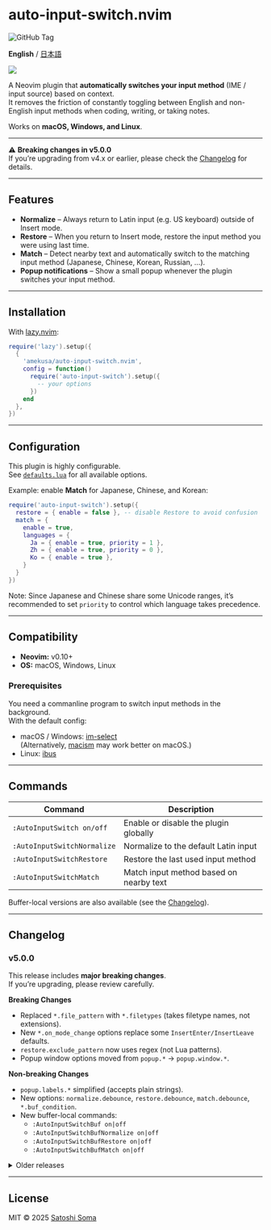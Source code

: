 # auto-input-switch.nvim
![GitHub Tag](https://img.shields.io/github/v/tag/amekusa/auto-input-switch.nvim?label=stable&link=https%3A%2F%2Fgithub.com%2Famekusa%2Fauto-input-switch.nvim%2Ftags)

**English** / [日本語](README.ja.md)

<img src="https://raw.githubusercontent.com/amekusa/assets/master/auto-input-switch.nvim/demo.gif">

A Neovim plugin that **automatically switches your input method** (IME / input source) based on context.  
It removes the friction of constantly toggling between English and non-English input methods when coding, writing, or taking notes.

Works on **macOS, Windows, and Linux**.  

---

⚠️ **Breaking changes in v5.0.0**  
If you’re upgrading from v4.x or earlier, please check the [Changelog](#changelog) for details.

---

## Features
- **Normalize** – Always return to Latin input (e.g. US keyboard) outside of Insert mode.  
- **Restore** – When you return to Insert mode, restore the input method you were using last time.  
- **Match** – Detect nearby text and automatically switch to the matching input method (Japanese, Chinese, Korean, Russian, …).  
- **Popup notifications** – Show a small popup whenever the plugin switches your input method.  

---

## Installation
With [lazy.nvim](https://github.com/folke/lazy.nvim):

```lua
require('lazy').setup({
  {
    'amekusa/auto-input-switch.nvim',
    config = function()
      require('auto-input-switch').setup({
        -- your options
      })
    end
  },
})
```

---

## Configuration
This plugin is highly configurable.  
See [`defaults.lua`](./lua/auto-input-switch/defaults.lua) for all available options.  

Example: enable **Match** for Japanese, Chinese, and Korean:

```lua
require('auto-input-switch').setup({
  restore = { enable = false }, -- disable Restore to avoid confusion
  match = {
    enable = true,
    languages = {
      Ja = { enable = true, priority = 1 },
      Zh = { enable = true, priority = 0 },
      Ko = { enable = true },
    }
  }
})
```

Note: Since Japanese and Chinese share some Unicode ranges, it’s recommended to set `priority` to control which language takes precedence.

---

## Compatibility

- **Neovim:** v0.10+  
- **OS:** macOS, Windows, Linux  

### Prerequisites
You need a commanline program to switch input methods in the background.  
With the default config:

- macOS / Windows: [im-select](https://github.com/daipeihust/im-select)  
  (Alternatively, [macism](https://github.com/laishulu/macism) may work better on macOS.)  
- Linux: [ibus](https://github.com/ibus/ibus)  

---

## Commands

| Command | Description |
|---------|-------------|
| `:AutoInputSwitch on/off` | Enable or disable the plugin globally |
| `:AutoInputSwitchNormalize` | Normalize to the default Latin input |
| `:AutoInputSwitchRestore` | Restore the last used input method |
| `:AutoInputSwitchMatch` | Match input method based on nearby text |

Buffer-local versions are also available (see the [Changelog](#changelog)).

---

## Changelog

### v5.0.0
This release includes **major breaking changes**.  
If you’re upgrading, please review carefully.

**Breaking Changes**
- Replaced `*.file_pattern` with `*.filetypes` (takes filetype names, not extensions).  
- New `*.on_mode_change` options replace some `InsertEnter/InsertLeave` defaults.  
- `restore.exclude_pattern` now uses regex (not Lua patterns).  
- Popup window options moved from `popup.*` → `popup.window.*`.  

**Non-breaking Changes**
- `popup.labels.*` simplified (accepts plain strings).  
- New options: `normalize.debounce`, `restore.debounce`, `match.debounce`, `*.buf_condition`.  
- New buffer-local commands:  
  - `:AutoInputSwitchBuf on|off`  
  - `:AutoInputSwitchBufNormalize on|off`  
  - `:AutoInputSwitchBufRestore on|off`  
  - `:AutoInputSwitchBufMatch on|off`  

<details>
<summary>Older releases</summary>

- v4.1.0 – Override `cmd_set` per input method  
- v4.0.0 – Custom popup labels, bug fixes  
- v3.0.0 – Added Match feature  
- v2.0.0 – Added async support  
- v1.0.0 – Initial release  

</details>

---

## License
MIT © 2025 [Satoshi Soma](https://github.com/amekusa)
